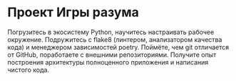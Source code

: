 # Проект Игры разума

Погрузитесь в экосистему Python, научитесь настраивать рабочее окружение. Подружитесь с flake8 (линтером, анализатором качества кода) и менеджером зависимостей poetry. Поймёте, чем git отличается от GitHub, поработаете с внешними репозиториями. Получите опыт построения архитектуры полноценного приложения и написания чистого кода.

